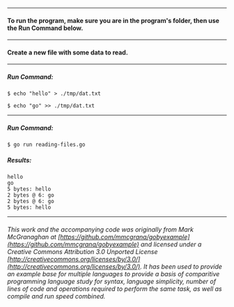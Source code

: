 ___
#### To run the program, make sure you are in the program's folder, then use the Run Command below.
___
#### Create a new file with some data to read.
___
##### Run Command:

`$ echo "hello" > ./tmp/dat.txt`

`$ echo "go" >> ./tmp/dat.txt`

___
##### Run Command:

`$ go run reading-files.go`

##### Results:
```
hello
go
5 bytes: hello
2 bytes @ 6: go
2 bytes @ 6: go
5 bytes: hello
```
___
###### This work and the accompanying code was originally from Mark McGranaghan at [https://github.com/mmcgrana/gobyexample](https://github.com/mmcgrana/gobyexample) and licensed under a Creative Commons Attribution 3.0 Unported License [http://creativecommons.org/licenses/by/3.0/](http://creativecommons.org/licenses/by/3.0/). It has been used to provide an example base for multiple languages to provide a basis of comparitive programming language study for syntax, language simplicity, number of lines of code and operations required to perform the same task, as well as compile and run speed combined.